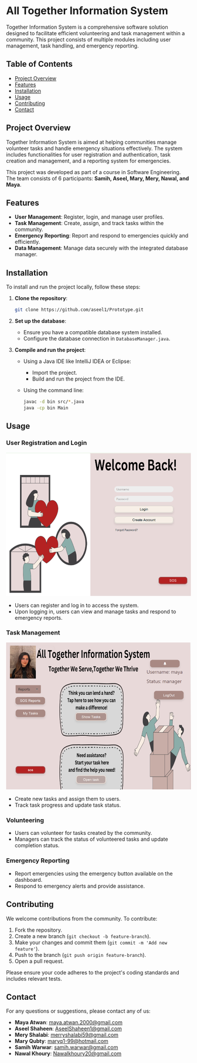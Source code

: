 # All Together Information System

Together Information System is a comprehensive software solution designed to facilitate efficient volunteering and task management within a community. This project consists of multiple modules including user management, task handling, and emergency reporting.

## Table of Contents

- [Project Overview](#project-overview)
- [Features](#features)
- [Installation](#installation)
- [Usage](#usage)
- [Contributing](#contributing)
- [Contact](#contact)

## Project Overview

Together Information System is aimed at helping communities manage volunteer tasks and handle emergency situations effectively. The system includes functionalities for user registration and authentication, task creation and management, and a reporting system for emergencies.

This project was developed as part of a course in Software Engineering. The team consists of 6 participants: **Samih, Aseel, Mary, Mery, Nawal, and Maya**.

## Features

- **User Management**: Register, login, and manage user profiles.
- **Task Management**: Create, assign, and track tasks within the community.
- **Emergency Reporting**: Report and respond to emergencies quickly and efficiently.
- **Data Management**: Manage data securely with the integrated database manager.

## Installation

To install and run the project locally, follow these steps:

1. **Clone the repository**:
    ```sh
    git clone https://github.com/aseel1/Prototype.git
    ```

2. **Set up the database**:
   - Ensure you have a compatible database system installed.
   - Configure the database connection in `DatabaseManager.java`.

3. **Compile and run the project**:
   - Using a Java IDE like IntelliJ IDEA or Eclipse:
      - Import the project.
      - Build and run the project from the IDE.

   - Using the command line:
     ```sh
     javac -d bin src/*.java
     java -cp bin Main
     ```

## Usage

### User Registration and Login

![Welcome Screen](welcome.png)

- Users can register and log in to access the system.
- Upon logging in, users can view and manage tasks and respond to emergency reports.

### Task Management

![Dashboard](main.png)

- Create new tasks and assign them to users.
- Track task progress and update task status.

### Volunteering

- Users can volunteer for tasks created by the community.
- Managers can track the status of volunteered tasks and update completion status.

### Emergency Reporting

- Report emergencies using the emergency button available on the dashboard.
- Respond to emergency alerts and provide assistance.

## Contributing

We welcome contributions from the community. To contribute:

1. Fork the repository.
2. Create a new branch (`git checkout -b feature-branch`).
3. Make your changes and commit them (`git commit -m 'Add new feature'`).
4. Push to the branch (`git push origin feature-branch`).
5. Open a pull request.

Please ensure your code adheres to the project's coding standards and includes relevant tests.

## Contact


For any questions or suggestions, please contact any of us:

- **Maya Atwan**: [maya.atwan.2000@gmail.com](mailto:maya.atwan.2000@gmail.com)
- **Aseel Shaheen**: [AseelShaheen1@gmail.com](mailto:AseelShaheen1@gmail.com)
- **Mery Shalabi**: [merryshalabi59@gmail.com](mailto:merryshalabi59@gmail.com)
- **Mary Qubty**: [maryq1-99@hotmail.com](mailto:maryq1-99@hotmail.com)
- **Samih Warwar**: [samih.warwar@gmail.com](mailto:samih.warwar@gmail.com)
- **Nawal Khoury**: [Nawalkhoury20@gmail.com](mailto:Nawalkhoury20@gmail.com)
